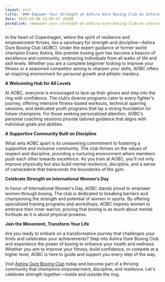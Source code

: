 ```yaml
---
layout: post
title: "### Empower Your Strength at Ashira Oure Boxing Club on International Women's Day"
date: 2025-03-08 12:04:47 +0100
permalink: /empower-your-strength-at-ashira-oure-boxing-club-on-international-womens-day/
---
```



In the heart of Copenhagen, where the spirit of resilience and empowerment thrives, lies a sanctuary for strength and discipline—Ashira Oure Boxing Club (AOBC). Under the expert guidance of former world champion Evans Ashira, this premier boxing gym has become a beacon of excellence and community, embracing individuals from all walks of life and skill levels. Whether you are a complete beginner looking to improve your fitness or a seasoned competitor aiming to sharpen your skills, AOBC offers an inspiring environment for personal growth and athletic mastery.

**A Welcoming Hub for All Levels**

At AOBC, everyone is encouraged to lace up their gloves and step into the ring with confidence. The club’s diverse programs cater to every fighter's journey, offering intensive fitness-based workouts, technical sparring sessions, and dedicated youth programs that lay a strong foundation for future champions. For those seeking personalized attention, AOBC’s personal coaching sessions provide tailored guidance that aligns with individual goals and abilities.

**A Supportive Community Built on Discipline**

What sets AOBC apart is its unwavering commitment to fostering a supportive and inclusive community. The club thrives on the values of respect and discipline, providing a nurturing environment where members push each other towards excellence. As you train at AOBC, you’ll not only improve physically but also build mental resilience, discipline, and a sense of camaraderie that transcends the boundaries of the gym.

**Celebrate Strength on International Women's Day**

In honor of International Women's Day, AOBC stands proud to empower women through boxing. The club is dedicated to breaking barriers and championing the strength and potential of women in sports. By offering specialized training programs and workshops, AOBC inspires women to embrace their inner warrior, proving that boxing is as much about mental fortitude as it is about physical prowess.

**Join the Movement, Transform Your Life**

Are you ready to embark on a transformative journey that challenges your limits and celebrates your achievements? Step into Ashira Oure Boxing Club and experience the power of boxing to enhance your health and wellness. Whether you aim to improve your fitness, build confidence, or compete at a higher level, AOBC is here to guide and support you every step of the way.

Visit [Ashira Oure Boxing Club](https://www.ashiraoure.com/) today and become part of a thriving community that champions empowerment, discipline, and resilience. Let's celebrate strength together—inside and outside the ring.